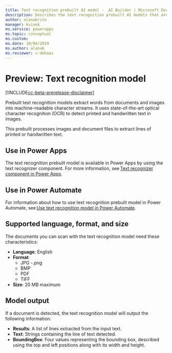 ```yaml
---
title: Text recognition prebuilt AI model -  AI Builder | Microsoft Docs
description: Describes the text recognition prebuilt AI models that are available in AI Builder.
author: alanabrito
manager: kvivek
ms.service: powerapps
ms.topic: conceptual
ms.custom: 
ms.date: 10/04/2019
ms.author: alanab
ms.reviewer: v-dehaas
---
```


# Preview: Text recognition model

[!INCLUDE[cc-beta-prerelease-disclaimer](./includes/cc-beta-prerelease-disclaimer.md)]

Prebuilt text recognition models extract words from documents and images into machine-readable character streams. It uses state-of-the-art optical character recognition (OCR) to detect printed and handwritten text in images.

This prebuilt processes images and document files to extract lines of printed or handwritten text.

## Use in Power Apps

The text recognition prebuilt model is available in Power Apps by using the text recognizer component. For more information, see [Text recognizer component in Power Apps](prebuilt-text-recognizer-component-in-powerapps.md).

## Use in Power Automate

For information about how to use text recognition prebuilt model in Power Automate, see [Use text recognition model in Power Automate](flow-text-recognition.md).  

## Supported language, format, and size

The documents you can scan with the text recognition model need these characteristics:

- **Language**: English
- **Format**:
    - JPG
    -.png
    - BMP
    - PDF
    - TIFF
- **Size**: 20 MB maximum

## Model output

If a document is detected, the text recognition model will output the following information:

- **Results**: A list of lines extracted from the input text.
- **Text**: Strings containing the line of text detected.
- **BoundingBox**: Four values representing the bounding box, described using the top and left positions along with its width and height.
